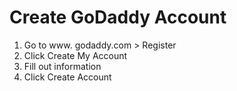 <h1>Create GoDaddy Account</h1>
<ol type="1">
    <li value="1">Go to www. godaddy.com > Register</li>
    <li>Click Create My Account</li>
    <li>Fill out information</li>
    <li>Click Create Account</li>
</ol>

